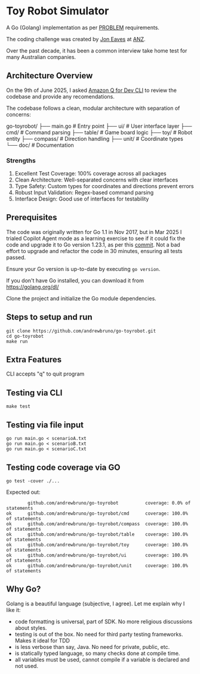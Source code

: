 # Toy Robot Simulator

A Go (Golang) implementation as per [PROBLEM](doc/PROBLEM.md) requirements.

The coding challenge was created by [Jon Eaves](https://www.linkedin.com/in/joneaves/) at [ANZ](https://joneaves.wordpress.com/2014/07/21/toy-robot-coding-test/).

Over the past decade, it has been a common interview take home test for many Australian companies.

## Architecture Overview

On the 9th of June 2025, I asked [Amazon Q for Dev CLI](https://docs.aws.amazon.com/amazonq/latest/qdeveloper-ug/command-line-installing.html) to review the codebase and provide any recomendations.

The codebase follows a clean, modular architecture with separation of concerns:

go-toyrobot/
├── main.go              # Entry point
├── ui/                  # User interface layer
├── cmd/                 # Command parsing
├── table/               # Game board logic
├── toy/                 # Robot entity
├── compass/             # Direction handling
├── unit/                # Coordinate types
└── doc/                 # Documentation

### Strengths

1. Excellent Test Coverage: 100% coverage across all packages
2. Clean Architecture: Well-separated concerns with clear interfaces
3. Type Safety: Custom types for coordinates and directions prevent errors
4. Robust Input Validation: Regex-based command parsing
5. Interface Design: Good use of interfaces for testability


## Prerequisites

The code was originally written for Go 1.1 in Nov 2017, but in Mar 2025 I trialed Copilot Agent mode as a learning exercise to see if it could fix the code and upgrade it to Go version 1.23.1, as per this [commit](https://github.com/andrewbruno/go-toyrobot/commit/37a724f532ead157ade0eea3bd698cd4a058111d).  Not a bad effort to upgrade and refactor the code in 30 minutes, ensuring all tests passed.

Ensure your Go version is up-to-date by executing `go version`.

If you don't have Go installed, you can download it from https://golang.org/dl/

Clone the project and initialize the Go module dependencies.

## Steps to setup and run

```
git clone https://github.com/andrewbruno/go-toyrobot.git
cd go-toyrobot
make run
```

## Extra Features

CLI accepts "q" to quit program

## Testing via CLI

```
make test
```

## Testing via file input

```
go run main.go < scenarioA.txt
go run main.go < scenarioB.txt
go run main.go < scenarioC.txt
```

## Testing code coverage via GO

```
go test -cover ./...
```

Expected out:

```
        github.com/andrewbruno/go-toyrobot          coverage: 0.0% of statements
ok      github.com/andrewbruno/go-toyrobot/cmd      coverage: 100.0% of statements
ok      github.com/andrewbruno/go-toyrobot/compass  coverage: 100.0% of statements
ok      github.com/andrewbruno/go-toyrobot/table    coverage: 100.0% of statements
ok      github.com/andrewbruno/go-toyrobot/toy      coverage: 100.0% of statements
ok      github.com/andrewbruno/go-toyrobot/ui       coverage: 100.0% of statements
ok      github.com/andrewbruno/go-toyrobot/unit     coverage: 100.0% of statements
```

## Why Go?

Golang is a beautiful language (subjective, I agree). Let me explain why I like it:
  * code formatting is universal, part of SDK. No more religious discussions about styles.
  * testing is out of the box. No need for third party testing frameworks. Makes it ideal for TDD
  * is less verbose than say, Java. No need for private, public, etc.
  * is statically typed language, so many checks done at compile time.
  * all variables must be used, cannot compile if a variable is declared and not used.
